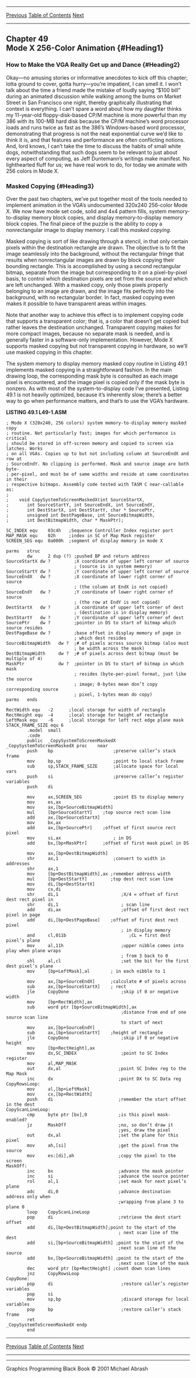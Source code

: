   ------------------------ --------------------------------- --------------------
  [Previous](48-05.html)   [Table of Contents](index.html)   [Next](49-02.html)
  ------------------------ --------------------------------- --------------------

Chapter 49\
 Mode X 256-Color Animation {#Heading1}
---------------------------

### How to Make the VGA Really Get up and Dance {#Heading2}

Okay—no amusing stories or informative anecdotes to kick off this
chapter; lotta ground to cover, gotta hurry—you’re impatient, I can
smell it. I won’t talk about the time a friend made the mistake of
loudly saying “\$100 bill” during an animated discussion while walking
among the bums on Market Street in San Francisco one night, thereby
graphically illustrating that context is everything. I can’t spare a
word about how my daughter thinks my 11-year-old floppy-disk-based CP/M
machine is more powerful than my 386 with its 100-MB hard disk because
the CP/M machine’s word processor loads and runs twice as fast as the
386’s Windows-based word processor, demonstrating that progress is not
the neat exponential curve we’d like to think it is, and that features
and performance are often conflicting notions. And, lord knows, I can’t
take the time to discuss the habits of small white dogs, notwithstanding
that such dogs seem to be relevant to just about every aspect of
computing, as Jeff Duntemann’s writings make manifest. No lighthearted
fluff for us; we have real work to do, for today we animate with 256
colors in Mode X.

### Masked Copying {#Heading3}

Over the past two chapters, we’ve put together most of the tools needed
to implement animation in the VGA’s undocumented 320x240 256-color Mode
X. We now have mode set code, solid and 4x4 pattern fills, system
memory-to-display memory block copies, and display memory-to-display
memory block copies. The final piece of the puzzle is the ability to
copy a nonrectangular image to display memory. I call this *masked
copying*.

Masked copying is sort of like drawing through a stencil, in that only
certain pixels within the destination rectangle are drawn. The objective
is to fit the image seamlessly into the background, without the
rectangular fringe that results when nonrectangular images are drawn by
block copying their bounding rectangle. This is accomplished by using a
second rectangular bitmap, separate from the image but corresponding to
it on a pixel-by-pixel basis, to control which destination pixels are
set from the source and which are left unchanged. With a masked copy,
only those pixels properly belonging to an image are drawn, and the
image fits perfectly into the background, with no rectangular border. In
fact, masked copying even makes it possible to have transparent areas
within images.

Note that another way to achieve this effect is to implement copying
code that supports a transparent color; that is, a color that doesn’t
get copied but rather leaves the destination unchanged. Transparent
copying makes for more compact images, because no separate mask is
needed, and is generally faster in a software-only implementation.
However, Mode X supports masked copying but not transparent copying in
hardware, so we’ll use masked copying in this chapter.

The system memory to display memory masked copy routine in Listing 49.1
implements masked copying in a straightforward fashion. In the main
drawing loop, the corresponding mask byte is consulted as each image
pixel is encountered, and the image pixel is copied only if the mask
byte is nonzero. As with most of the system-to-display code I’ve
presented, Listing 49.1 is not heavily optimized, because it’s
inherently slow; there’s a better way to go when performance matters,
and that’s to use the VGA’s hardware.

**LISTING 49.1 L49-1.ASM**

    ; Mode X (320x240, 256 colors) system memory-to-display memory masked copy
    ; routine. Not particularly fast; images for which performance is critical
    ; should be stored in off-screen memory and copied to screen via latches. Works
    ; on all VGAs. Copies up to but not including column at SourceEndX and row at
    ; SourceEndY. No clipping is performed. Mask and source image are both byte-
    ; per-pixel, and must be of same widths and reside at same coordinates in their
    ; respective bitmaps. Assembly code tested with TASM C near-callable as:
    ;
    ;    void CopySystemToScreenMaskedX(int SourceStartX,
    ;       int SourceStartY, int SourceEndX, int SourceEndY,
    ;       int DestStartX, int DestStartY, char * SourcePtr,
    ;       unsigned int DestPageBase, int SourceBitmapWidth,
    ;       int DestBitmapWidth, char * MaskPtr);

    SC_INDEX equ    03c4h   ;Sequence Controller Index register port
    MAP_MASK equ    02h     ;index in SC of Map Mask register
    SCREEN_SEG equ  0a000h  ;segment of display memory in mode X

    parms   struc
            dw      2 dup (?) ;pushed BP and return address
    SourceStartX dw ?         ;X coordinate of upper left corner of source
                              ; (source is in system memory)
    SourceStartY dw ?         ;Y coordinate of upper left corner of source
    SourceEndX   dw ?         ;X coordinate of lower right corner of source
                              ; (the column at EndX is not copied)
    SourceEndY   dw ?         ;Y coordinate of lower right corner of source
                              ; (the row at EndY is not copied)
    DestStartX   dw ?         ;X coordinate of upper left corner of dest
                              ; (destination is in display memory)
    DestStartY   dw ?         ;Y coordinate of upper left corner of dest
    SourcePtr    dw ?         ;pointer in DS to start of bitmap which source resides
    DestPageBase dw ?         ;base offset in display memory of page in
                              ; which dest resides
    SourceBitmapWidth   dw ?  ;# of pixels across source bitmap (also must
                              ; be width across the mask)
    DestBitmapWidth     dw ?  ;# of pixels across dest bitmap (must be multiple of 4)
    MaskPtr             dw ?  ;pointer in DS to start of bitmap in which mask
                              ; resides (byte-per-pixel format, just like the source
                              ; image; 0-bytes mean don’t copy corresponding source
                              ; pixel, 1-bytes mean do copy)
    parms   ends

    RectWidth equ   -2      ;local storage for width of rectangle
    RectHeight equ  -4      ;local storage for height of rectangle
    LeftMask equ    -6      ;local storage for left rect edge plane mask
    STACK_FRAME_SIZE equ 6
            .model  small
            .code
            public  _CopySystemToScreenMaskedX
    _CopySystemToScreenMaskedX proc    near
            push    bp                       ;preserve caller’s stack frame
            mov     bp,sp                    ;point to local stack frame
            sub     sp,STACK_FRAME_SIZE      ;allocate space for local vars
            push    si                       ;preserve caller’s register variables
            push    di

            mov     ax,SCREEN_SEG            ;point ES to display memory
            mov     es,ax
            mov     ax,[bp+SourceBitmapWidth]
            mul     [bp+SourceStartY]    ;top source rect scan line
            add     ax,[bp+SourceStartX]
            mov     bx,ax
            add     ax,[bp+SourcePtr]    ;offset of first source rect pixel
            mov     si,ax                    ; in DS
            add     bx,[bp+MaskPtr]      ;offset of first mask pixel in DS

            mov     ax,[bp+DestBitmapWidth]
            shr     ax,1                     ;convert to width in addresses
            shr     ax,1
            mov     [bp+DestBitmapWidth],ax ;remember address width
            mul     [bp+DestStartY]         ;top dest rect scan line
            mov     di,[bp+DestStartX]
            mov     cx,di
            shr     di,1                        ;X/4 = offset of first dest rect pixel in
            shr     di,1                        ; scan line
            add     di,ax                       ;offset of first dest rect pixel in page
            add     di,[bp+DestPageBase]    ;offset of first dest rect pixel
                                                ; in display memory
            and     cl,011b                        ;CL = first dest pixel’s plane
            mov     al,11h                      ;upper nibble comes into play when plane wraps
                                                ; from 3 back to 0
            shl     al,cl                       ;set the bit for the first dest pixel’s plane
            mov     [bp+LeftMask],al        ; in each nibble to 1

            mov     ax,[bp+SourceEndX]      ;calculate # of pixels across
            sub     ax,[bp+SourceStartX]    ; rect
            jle     CopyDone                    ;skip if 0 or negative width
            mov     [bp+RectWidth],ax
            sub     word ptr [bp+SourceBitmapWidth],ax
                                                ;distance from end of one source scan line
                                                to start of next
            mov     ax,[bp+SourceEndY]
            sub     ax,[bp+SourceStartY]    ;height of rectangle
            jle     CopyDone                    ;skip if 0 or negative height
            mov     [bp+RectHeight],ax
            mov     dx,SC_INDEX                 ;point to SC Index register
            mov     al,MAP_MASK
            out     dx,al                      ;point SC Index reg to the Map Mask
            inc     dx                         ;point DX to SC Data reg
    CopyRowsLoop:
            mov     al,[bp+LeftMask]
            mov     cx,[bp+RectWidth]
            push    di                         ;remember the start offset in the dest
    CopyScanLineLoop:
            cmp     byte ptr [bx],0            ;is this pixel mask-enabled?
            jz      MaskOff                    ;no, so don’t draw it
                                               ;yes, draw the pixel
            out     dx,al                      ;set the plane for this pixel
            mov     ah,[si]                    ;get the pixel from the source
            mov     es:[di],ah                 ;copy the pixel to the screen
    MaskOff:
            inc     bx                         ;advance the mask pointer
            inc     si                         ;advance the source pointer
            rol     al,1                       ;set mask for next pixel’s plane
            adc     di,0                       ;advance destination address only when
                                               ;wrapping from plane 3 to plane 0
            loop    CopyScanLineLoop
            pop     di                         ;retrieve the dest start offset
            add     di,[bp+DestBitmapWidth];point to the start of the
                                               ; next scan line of the dest
            add     si,[bp+SourceBitmapWidth] ;point to the start of the
                                               ;next scan line of the source
            add     bx,[bp+SourceBitmapWidth] ;point to the start of the
                                               ;next scan line of the mask
            dec     word ptr [bp+RectHeight] ;count down scan lines
            jnz     CopyRowsLoop
    CopyDone:
            pop     di                          ;restore caller’s register variables
            pop     si
            mov     sp,bp                       ;discard storage for local variables
            pop     bp                          ;restore caller’s stack frame
            ret
    _CopySystemToScreenMaskedX endp
            end

  ------------------------ --------------------------------- --------------------
  [Previous](48-05.html)   [Table of Contents](index.html)   [Next](49-02.html)
  ------------------------ --------------------------------- --------------------

* * * * *

Graphics Programming Black Book © 2001 Michael Abrash

